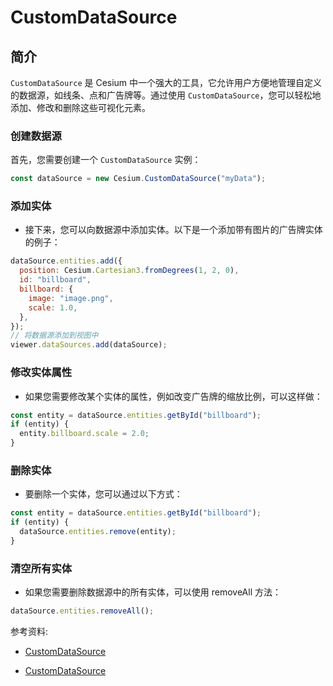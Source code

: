 # CustomDataSource

## 简介

`CustomDataSource` 是 Cesium 中一个强大的工具，它允许用户方便地管理自定义的数据源，如线条、点和广告牌等。通过使用 `CustomDataSource`，您可以轻松地添加、修改和删除这些可视化元素。

### 创建数据源

首先，您需要创建一个 `CustomDataSource` 实例：

```javascript
const dataSource = new Cesium.CustomDataSource("myData");
```

### 添加实体

- 接下来，您可以向数据源中添加实体。以下是一个添加带有图片的广告牌实体的例子：

```javascript
dataSource.entities.add({
  position: Cesium.Cartesian3.fromDegrees(1, 2, 0),
  id: "billboard",
  billboard: {
    image: "image.png",
    scale: 1.0,
  },
});
// 将数据源添加到视图中
viewer.dataSources.add(dataSource);
```

### 修改实体属性

- 如果您需要修改某个实体的属性，例如改变广告牌的缩放比例，可以这样做：

```javascript
const entity = dataSource.entities.getById("billboard");
if (entity) {
  entity.billboard.scale = 2.0;
}
```

### 删除实体

- 要删除一个实体，您可以通过以下方式：

```javascript
const entity = dataSource.entities.getById("billboard");
if (entity) {
  dataSource.entities.remove(entity);
}
```

### 清空所有实体

- 如果您需要删除数据源中的所有实体，可以使用 removeAll 方法：

```javascript
dataSource.entities.removeAll();
```

参考资料:

- [CustomDataSource](https://cesium.com/docs/cesiumjs-ref-doc/CustomDataSource.html)

- [CustomDataSource](https://blog.chaoyang1024.top:1996/CustomDataSource.html?classFilter=CustomDataSource)
